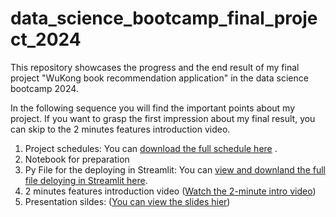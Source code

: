 # data_science_bootcamp_final_project_2024

This repository showcases the progress and the end result of my final project "WuKong book recommendation application" in the data science bootcamp 2024. 

In the following sequence you will find the important points about my project. If you want to grasp the first impression about my final result, you can skip to the 2 minutes features introduction video. 

1. Project schedules: You can [download the full schedule here](https://github.com/Alex-MWLee/data_science_bootcamp_final_project_2024/blob/main/Project_schedules_plan.xlsx) .
2. Notebook for preparation
3. Py File for the deploying in Streamlit: You can [view and downland the full file deloying in Streamlit here](https://github.com/Alex-MWLee/data_science_bootcamp_final_project_2024/blob/main/final_app_streamlit.py).
4. 2 minutes features introduction video ([Watch the 2-minute intro video](https://drive.google.com/file/d/12kfNUgywlSO6SiCKQ2uHV5oaFzJR9txN/view?usp=sharing))
5. Presentation sildes: ([You can view the slides hier](https://docs.google.com/presentation/d/1FgzX5JwOfsKVQG_JE6rEpWz9QtWFjubE1k12nKjA3LU/edit?usp=sharing))
